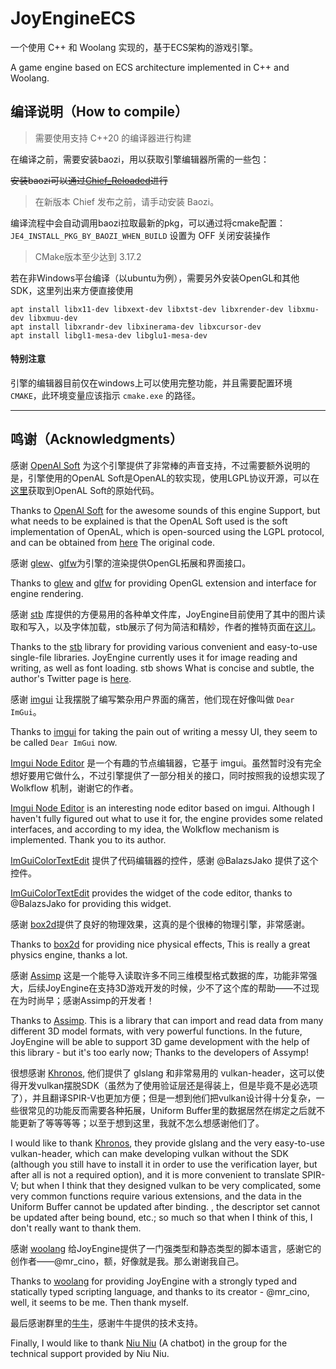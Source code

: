 # JoyEngineECS

一个使用 C++ 和 Woolang 实现的，基于ECS架构的游戏引擎。

A game engine based on ECS architecture implemented in C++ and Woolang. 

## 编译说明（How to compile）

> 需要使用支持 C++20 的编译器进行构建

在编译之前，需要安装baozi，用以获取引擎编辑器所需的一些包：

~~安装baozi可以通过[Chief_Reloaded](https://github.com/BiDuang/Chief_Reloaded)进行~~

> 在新版本 Chief 发布之前，请手动安装 Baozi。

编译流程中会自动调用baozi拉取最新的pkg，可以通过将cmake配置：`JE4_INSTALL_PKG_BY_BAOZI_WHEN_BUILD` 设置为 OFF 关闭安装操作

> CMake版本至少达到 3.17.2


若在非Windows平台编译（以ubuntu为例），需要另外安装OpenGL和其他SDK，这里列出来方便直接使用

```shell
apt install libx11-dev libxext-dev libxtst-dev libxrender-dev libxmu-dev libxmuu-dev 
apt install libxrandr-dev libxinerama-dev libxcursor-dev 
apt install libgl1-mesa-dev libglu1-mesa-dev
```

#### 特别注意
引擎的编辑器目前仅在windows上可以使用完整功能，并且需要配置环境 `CMAKE`，此环境变量应该指示 `cmake.exe` 的路径。

---

## 鸣谢（Acknowledgments）

感谢 [OpenAl Soft](https://openal-soft.org/) 为这个引擎提供了非常棒的声音支持，不过需要额外说明的是，引擎使用的OpenAL Soft是OpenAL的软实现，使用LGPL协议开源，可以在[这里](https://github.com/kcat/openal-soft.git)获取到OpenAL Soft的原始代码。

Thanks to [OpenAl Soft](https://openal-soft.org/) for the awesome sounds of this engine Support, but what needs to be explained is that the OpenAL Soft used is the soft implementation of OpenAL, which is open-sourced using the LGPL protocol, and can be obtained from [here](https://github.com/kcat/openal-soft.git) The original code.

感谢 [glew](https://github.com/nigels-com/glew)、[glfw](https://www.glfw.org/)为引擎的渲染提供OpenGL拓展和界面接口。

Thanks to [glew](https://github.com/nigels-com/glew) and [glfw](https://www.glfw.org/) for providing OpenGL extension and interface for engine rendering.

感谢 [stb](https://github.com/nothings/stb) 库提供的方便易用的各种单文件库，JoyEngine目前使用了其中的图片读取和写入，以及字体加载，stb展示了何为简洁和精妙，作者的推特页面在[这儿](https://twitter.com/nothings)。

Thanks to the [stb](https://github.com/nothings/stb) library for providing various convenient and easy-to-use single-file libraries. JoyEngine currently uses it for image reading and writing, as well as font loading. stb shows What is concise and subtle, the author's Twitter page is [here](https://twitter.com/nothings).

感谢 [imgui](https://github.com/ocornut/imgui) 让我摆脱了编写繁杂用户界面的痛苦，他们现在好像叫做 `Dear ImGui`。

Thanks to [imgui](https://github.com/ocornut/imgui) for taking the pain out of writing a messy UI, they seem to be called `Dear ImGui` now.

[Imgui Node Editor](https://github.com/thedmd/imgui-node-editor) 是一个有趣的节点编辑器，它基于 imgui。虽然暂时没有完全想好要用它做什么，不过引擎提供了一部分相关的接口，同时按照我的设想实现了 Wolkflow 机制，谢谢它的作者。

[Imgui Node Editor](https://github.com/thedmd/imgui-node-editor) is an interesting node editor based on imgui. Although I haven't fully figured out what to use it for, the engine provides some related interfaces, and according to my idea, the Wolkflow mechanism is implemented. Thank you to its author.

[ImGuiColorTextEdit](https://github.com/BalazsJako/ImGuiColorTextEdit) 提供了代码编辑器的控件，感谢 @BalazsJako 提供了这个控件。

[ImGuiColorTextEdit](https://github.com/BalazsJako/ImGuiColorTextEdit) provides the widget of the code editor, thanks to @BalazsJako for providing this widget.

感谢 [box2d](https://box2d.org/)提供了良好的物理效果，这真的是个很棒的物理引擎，非常感谢。

Thanks to [box2d](https://box2d.org/) for providing nice physical effects, This is really a great physics engine, thanks a lot.

感谢 [Assimp](https://www.assimp.org/) 这是一个能导入读取许多不同三维模型格式数据的库，功能非常强大，后续JoyEngine在支持3D游戏开发的时候，少不了这个库的帮助——不过现在为时尚早；感谢Assimp的开发者！

Thanks to [Assimp](https://www.assimp.org/). This is a library that can import and read data from many different 3D model formats, with very powerful functions. In the future, JoyEngine will be able to support 3D game development with the help of this library - but it's too early now; Thanks to the developers of Assymp!

很想感谢 [Khronos](https://www.khronos.org/), 他们提供了 glslang 和非常易用的 vulkan-header，这可以使得开发vulkan摆脱SDK（虽然为了使用验证层还是得装上，但是毕竟不是必选项了），并且翻译SPIR-V也更加方便；但是一想到他们把vulkan设计得十分复杂，一些很常见的功能反而需要各种拓展，Uniform Buffer里的数据居然在绑定之后就不能更新了等等等等；以至于想到这里，我就不怎么想感谢他们了。

I would like to thank [Khronos](https://www.khronos.org/), they provide glslang and the very easy-to-use vulkan-header, which can make developing vulkan without the SDK (although you still have to install it in order to use the verification layer, but after all is not a required option), and it is more convenient to translate SPIR-V; but when I think that they designed vulkan to be very complicated, some very common functions require various extensions, and the data in the Uniform Buffer cannot be updated after binding. , the descriptor set cannot be updated after being bound, etc.; so much so that when I think of this, I don't really want to thank them.

感谢 [woolang](https://github.com/cinogama/woolang) 给JoyEngine提供了一门强类型和静态类型的脚本语言，感谢它的创作者——@mr_cino，额，好像就是我。那么谢谢我自己。

Thanks to [woolang](https://github.com/cinogama/woolang) for providing JoyEngine with a strongly typed and statically typed scripting language, and thanks to its creator - @mr_cino, well, it seems to be me. Then thank myself.

最后感谢群里的[牛牛](https://github.com/MistEO/Pallas-Bot)，感谢牛牛提供的技术支持。

Finally, I would like to thank [Niu Niu](https://github.com/MistEO/Pallas-Bot) (A chatbot) in the group for the technical support provided by Niu Niu.

